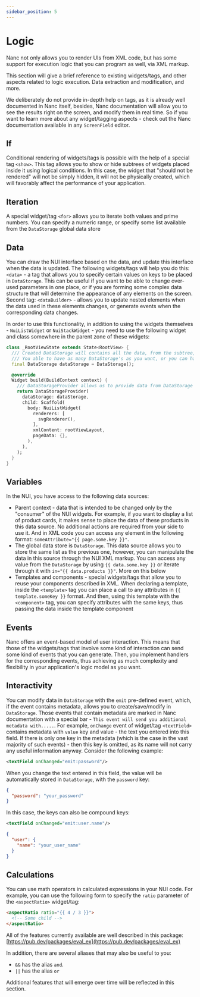```yaml
---
sidebar_position: 5
---
```


# Logic

Nanc not only allows you to render UIs from XML code, but has some support for execution logic that you can program as well, via XML markup.

This section will give a brief reference to existing widgets/tags, and other aspects related to logic execution. Data extraction and modification, and more.

We deliberately do not provide in-depth help on tags, as it is already well documented in Nanc itself, besides, Nanc documentation will allow you to see the results right on the screen, and modify them in real time. So if you want to learn more about any widget/tagging aspects - check out the Nanc documentation available in any `ScreenField` editor.

## If

Conditional rendering of widgets/tags is possible with the help of a special tag `<show>`. This tag allows you to show or hide subtrees of widgets placed inside it using logical conditions. In this case, the widget that "should not be rendered" will not be simply hidden, it will not be physically created, which will favorably affect the performance of your application.

## Iteration

A special widget/tag `<for>` allows you to iterate both values and prime numbers. You can specify a numeric range, or specify some list available from the `DataStorage` global data store

## Data

You can draw the NUI interface based on the data, and update this interface when the data is updated. The following widgets/tags will help you do this: `<data>` - a tag that allows you to specify certain values on keys to be placed in `DataStorage`. This can be useful if you want to be able to change over-used parameters in one place, or if you are forming some complex data structure that will determine the appearance of any elements on the screen. Second tag: `<dataBuilder>` - allows you to update nested elements when the data used in these elements changes, or generate events when the corresponding data changes.

In order to use this functionality, in addition to using the widgets themselves - `NuiListWidget` or `NuiStackWidget` - you need to use the following widget and class somewhere in the parent zone of these widgets:

```dart
class _RootViewState extends State<RootView> {
  /// Created DataStorage will contains all the data, from the subtree, under what's it will be declared
  /// You able to have as many DataStorage's as you want, or you can have only one for whole app
  final DataStorage dataStorage = DataStorage();

  @override
  Widget build(BuildContext context) {
    /// DataStorageProvider allows us to provide data from DataStorage below to it's subtree and update corresponding widget/tags
    return DataStorageProvider(
      dataStorage: dataStorage,
      child: Scaffold(
        body: NuiListWidget(
          renderers: [
            svgRenderer(),
          ],
          xmlContent: rootViewLayout,
          pageData: {},
        ),
      ),
    );
  }
}
```

## Variables

In the NUI, you have access to the following data sources:

- Parent context - data that is intended to be changed only by the "consumer" of the NUI widgets. For example, if you want to display a list of product cards, it makes sense to place the data of these products in this data source. No additional actions are required from your side to use it. And in XML code you can access any element in the following format: `someAttribute="{{ page.some.key }}"`.
- The global data store is `DataStorage`. This data source allows you to store the same list as the previous one, however, you can manipulate the data in this source through the NUI XML markup. You can access any value from the `DataStorage` by using `{{ data.some.key }}` or iterate through it with `in="{{ data.products }}"`. More on this below
- Templates and components - special widgets/tags that allow you to reuse your components described in XML. When declaring a template, inside the `<template>` tag you can place a call to any attributes in `{{ template.someKey }}` format. And then, using this template with the `<component>` tag, you can specify attributes with the same keys, thus passing the data inside the template component

## Events

Nanc offers an event-based model of user interaction. This means that those of the widgets/tags that involve some kind of interaction can send some kind of events that you can generate. Then, you implement handlers for the corresponding events, thus achieving as much complexity and flexibility in your application's logic model as you want.

## Interactivity

You can modify data in `DataStorage` with the `emit` pre-defined event, which, if the event contains metadata, allows you to create/save/modify in `DataStorage`. Those events that contain metadata are marked in Nanc documentation with a special bar - `This event will send you additional metadata with.....`. For example, `onChange` event of widget/tag `<textField>` contains metadata with `value` key and value - the text you entered into this field. If there is only one key in the metadata (which is the case in the vast majority of such events) - then this key is omitted, as its name will not carry any useful information anyway. Consider the following example:

```xml
<textField onChanged="emit:password"/>
```

When you change the text entered in this field, the value will be automatically stored in ``DataStorage``, with the `password` key:

```json
{
  "password": "your_password"
}
```

In this case, the keys can also be compound keys:

```xml
<textField onChanged="emit:user.name"/>
```

```json
{
  "user": {
    "name": "your_user_name"
  }
}
```

## Calculations

You can use math operators in calculated expressions in your NUI code. For example, you can use the following form to specify the `ratio` parameter of the `<aspectRatio>` widget/tag:

```html
<aspectRatio ratio="{{ 4 / 3 }}">
  <!-- Some child -->
</aspectRatio>
```

All of the features currently available are well described in this package: [https://pub.dev/packages/eval_ex](https://pub.dev/packages/eval_ex)

In addition, there are several aliases that may also be useful to you:
- `&&` has the alias `and`.
- `||` has the alias `or`

Additional features that will emerge over time will be reflected in this section.